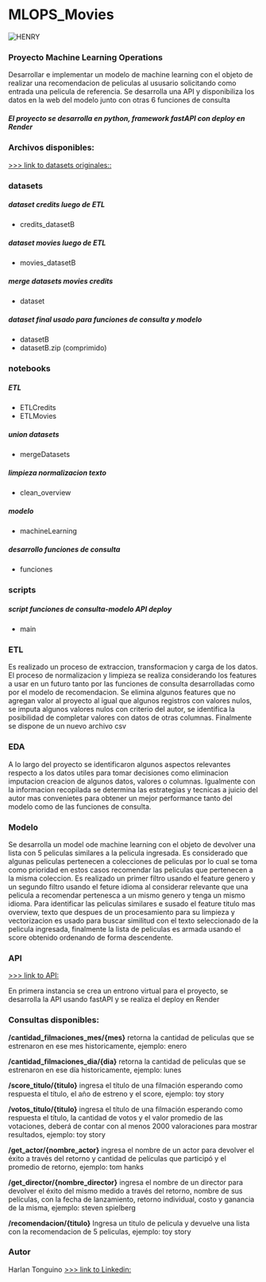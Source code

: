# MLOPS_Movies

![HENRY](https://blog.soyhenry.com/content/images/size/w600/2022/06/Data_logo.png)



### Proyecto Machine Learning Operations
Desarrollar e implementar un modelo de machine learning con el objeto de realizar una recomendacion de peliculas al ususario solicitando como entrada una pelicula de referencia. Se desarrolla una API y disponibiliza los datos en la web del modelo junto con otras 6 funciones de consulta

##### El proyecto se desarrolla en python, framework fastAPI con deploy en Render

### Archivos disponibles:

[>>> link to datasets originales::](https://drive.google.com/drive/folders/1nvSjC2JWUH48o3pb8xlKofi8SNHuNWeu?usp=drive_link)

### datasets
##### dataset credits luego de ETL
- credits_datasetB

##### dataset movies luego de ETL
- movies_datasetB

##### merge datasets movies credits
- dataset

##### dataset final usado para funciones de consulta y modelo
- datasetB
- datasetB.zip (comprimido)

### notebooks
##### ETL
- ETLCredits
- ETLMovies

##### union datasets 
- mergeDatasets

##### limpieza normalizacion texto 
- clean_overview

##### modelo
- machineLearning

##### desarrollo funciones de consulta
- funciones

### scripts
##### script funciones de consulta-modelo API deploy
- main

### ETL

Es realizado un proceso de extraccion, transformacion y carga de los datos. El proceso de normalizacion y limpieza se realiza considerando los features a usar en un futuro tanto por las funciones de consulta desarrolladas como por el modelo de recomendacion. Se elimina algunos features que no agregan valor al proyecto al igual que algunos registros con valores nulos, se imputa algunos valores nulos con criterio del autor, se identifica la posibilidad de completar valores con datos de otras columnas. Finalmente se dispone de un nuevo archivo csv

### EDA

A lo largo del proyecto se identificaron algunos aspectos relevantes respecto a los datos utiles para tomar decisiones como eliminacion imputacion creacion de algunos datos, valores o columnas. Igualmente con la informacion recopilada se determina las estrategias y tecnicas a juicio del autor mas convenietes para obtener un mejor performance tanto del modelo como de las funciones de consulta. 

### Modelo 

Se desarrolla un model ode machine learning con el objeto de devolver una lista con 5 peliculas similares a la pelicula ingresada. Es considerado que algunas peliculas pertenecen a colecciones de peliculas por lo cual se toma como prioridad en estos casos recomendar las peliculas que pertenecen a la misma coleccion. Es realizado un primer filtro usando el feature genero y un segundo filtro usando el feture idioma al considerar relevante que una pelicula a recomendar pertenesca a un mismo genero y tenga un mismo idioma. Para identificar las peliculas similares e susado el feature titulo mas overview, texto que despues de un procesamiento para su limpieza y vectorizacion es usado para buscar similitud con el texto seleccionado de la pelicula ingresada, finalmente la lista de peliculas es armada usando el score obtenido  ordenando de forma descendente.

### API

[>>> link to API:](https://mlops-movies-4683.onrender.com/docs#/docs)

En primera instancia se crea un entrono virtual para el proyecto, se desarrolla la API usando fastAPI y se realiza el deploy en Render

### Consultas disponibles:

**/cantidad_filmaciones_mes/{mes}** retorna la cantidad de peliculas que se estrenaron en ese mes historicamente, ejemplo: enero

**/cantidad_filmaciones_dia/{dia}** retorna la cantidad de peliculas que se estrenaron en ese día historicamente, ejemplo: lunes

**/score_titulo/{titulo}** ingresa el título de una filmación esperando como respuesta el título, el año de estreno y el score, ejemplo: toy story
 
**/votos_titulo/{titulo}** ingresa el título de una filmación esperando como respuesta el título, la cantidad de votos y el valor promedio de las votaciones, deberá de contar con al menos 2000 valoraciones para mostrar resultados, ejemplo: toy story

**/get_actor/{nombre_actor}**  ingresa el nombre de un actor para devolver el éxito a través del retorno y cantidad de películas que participó y el promedio de retorno, ejemplo: tom hanks
 
**/get_director/{nombre_director}** ingresa el nombre de un director para devolver el éxito del mismo medido a través del retorno, nombre de sus películas, con la fecha de lanzamiento, retorno individual, costo y ganancia de la misma, ejemplo: steven spielberg

**/recomendacion/{titulo}** Ingresa un titulo de pelicula y devuelve una lista con la recomendacion de 5 peliculas, ejemplo: toy story

### Autor
Harlan Tonguino
[>>> link to Linkedin:](https://www.linkedin.com/in/harlan-tonguino-37048a174)
